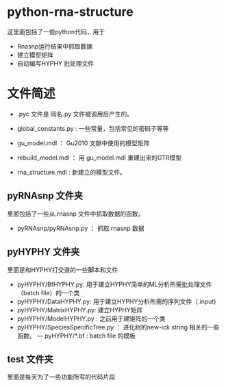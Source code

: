 python-rna-structure
====

这里面包括了一些python代码，用于

- Rnasnp运行结果中抓取数据
- 建立模型矩阵
- 自动编写HYPHY 批处理文件


文件简述
====

- .pyc 文件是 同名.py 文件被调用后产生的。

- global_constants.py : 一些常量，包括常见的密码子等等

- gu_model.mdl ： Gu2010 文献中使用的模型矩阵
- rebuild_model.mdl  ： 用 gu_model.mdl 重建出来的GTR模型
- rna_structure.mdl : 新建立的模型文件。


pyRNAsnp 文件夹
----

里面包括了一些从.rnasnp 文件中抓取数据的函数。
- pyRNAsnp/pyRNAsnp.py ： 抓取.rnasnp 数据


pyHYPHY 文件夹
----

里面是和HYPHY打交道的一些脚本和文件

- pyHYPHY/BfHYPHY.py: 用于建立HYPHY简单的ML分析所需批处理文件（batch file）的一个类
- pyHYPHY/DataHYPHY.py: 用于建立HYPHY分析所需的序列文件（.input)
- pyHYPHY/MatrixHYPHY.py: 建立HYPHY矩阵
- pyHYPHY/ModelHYPHY.py : 之前用于建矩阵的一个类
- pyHYPHY/SpeciesSpecificTree.py ： 进化树的new-ick string 相关的一些函数。
— pyHYPHY/*.bf : batch file 的模板

test 文件夹
----
里面是每天为了一些功能所写的代码片段